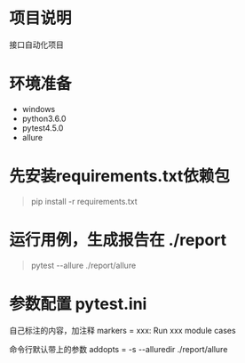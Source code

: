 
# 项目说明
接口自动化项目

# 环境准备
- windows
- python3.6.0
- pytest4.5.0
- allure

# 先安装requirements.txt依赖包
> pip install -r requirements.txt

# 运行用例，生成报告在 ./report
> pytest --allure ./report/allure

# 参数配置 pytest.ini
自己标注的内容，加注释
markers = xxx: Run xxx module cases     

命令行默认带上的参数
addopts = -s --alluredir ./report/allure

